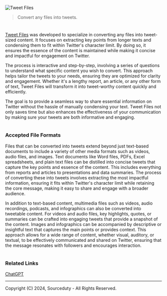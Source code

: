 ![Tweet Files](https://github.com/user-attachments/assets/00bed3ea-f969-4c01-b59c-865533106b1a)

> Convert any files into tweets.

#

[Tweet Files](https://chatgpt.com/g/g-jJRoFETYE-tweet-files) was developed to specialize in converting any files into tweet-sized content. It focuses on extracting key points from longer texts and condensing them to fit within Twitter's character limit. By doing so, it ensures the essence of the content is maintained while making it concise and impactful for engagement on Twitter.

The process is interactive and step-by-step, involving a series of questions to understand what specific content you wish to convert. This approach helps tailor the tweets to your needs, ensuring they are optimized for clarity and engagement. Whether it's a lengthy report, an article, or any other form of text, Tweet Files will transform it into tweet-worthy content quickly and efficiently.

The goal is to provide a seamless way to share essential information on Twitter without the hassle of manually condensing your text. Tweet Files not only saves time but also enhances the effectiveness of your communication by making sure your tweets are both informative and engaging.

#
### Accepted File Formats


Files that can be converted into tweets extend beyond just text-based documents to include a variety of other media formats such as videos, audio files, and images. Text documents like Word files, PDFs, Excel spreadsheets, and plain text files can be distilled into concise tweets that capture the key points and essence of the content. This includes everything from reports and articles to presentations and data summaries. The process of converting these into tweets involves extracting the most impactful information, ensuring it fits within Twitter's character limit while retaining the core message, making it easy to share and engage with a broader audience.

In addition to text-based content, multimedia files such as videos, audio recordings, podcasts, and infographics can also be converted into tweetable content. For videos and audio files, key highlights, quotes, or summaries can be crafted into engaging tweets that provide a snapshot of the content. Images and infographics can be accompanied by descriptive or insightful text that captures the main points or provides context. This approach allows for a wide range of content, whether visual, auditory, or textual, to be effectively communicated and shared on Twitter, ensuring that the message resonates with followers and encourages interaction.

#
### Related Links

[ChatGPT](https://github.com/sourceduty/ChatGPT)

***
Copyright (C) 2024, Sourceduty - All Rights Reserved.
